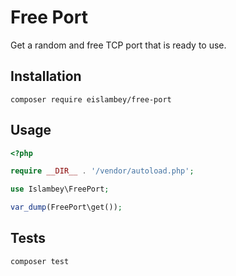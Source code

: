 # Free Port
Get a random and free TCP port that is ready to use.

## Installation
    composer require eislambey/free-port

## Usage

```php
<?php

require __DIR__ . '/vendor/autoload.php';

use Islambey\FreePort;

var_dump(FreePort\get());
```

## Tests
    composer test
